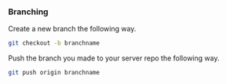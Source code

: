 ### Branching
Create a new branch the following way.
```bash
git checkout -b branchname
```
Push the branch you made to your server repo the following way.
```bash
git push origin branchname
```


